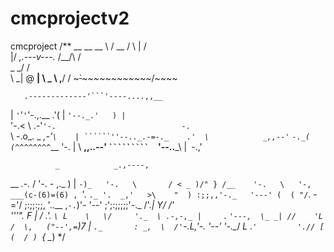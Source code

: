 # cmcprojectv2
cmcproject
/**
               __   __
              __ \ / __
             /  \ | /  \
                 \|/
            _,.---v---._
   /\__/\  /            \
   \_  _/ /              \
     \ \_|           @ __|
      \                \_
       \     ,__/       /
     ~~~`~~~~~~~~~~~~~~/~~~~
     
       .-------------'```'----....,,__                        
  |                               `'`'`'`'-.,.__        .'(
  |                                             `'--._.'   )
  |                                                   `'-.<
  \               .-'`'-.                            -.    `\
   \               -.o_.     _                     _,-'`\    |
    ``````''--.._.-=-._    .'  \            _,,--'`      `-._(
      (^^^^^^^^`___    '-. |    \  __,,..--'                 `
       `````````   `'--..___\    |`
                             `-.,'


              _            _.,----,
   __  _.-._ / '-.        -  ,._  \) 
  |  `-)_   '-.   \       / < _ )/" }
  /__    '-.   \   '-, ___(c-(6)=(6)
   , `'.    `._ '.  _,'   >\    "  )
   :;;,,'-._   '---' (  ( "/`. -='/
  ;:;;:;;,  '..__    ,`-.`)'- '--'
  ;';:;;;;;'-._ /'._|   Y/   _/' \
        '''"._ F    |  _/ _.'._   `\
               L    \   \/     '._  \
        .-,-,_ |     `.  `'---,  \_ _|
        //    'L    /  \,   ("--',=`)7
       | `._       : _,  \  /'`-._L,_'-._
       '--' '-.\__/ _L   .`'         './/
                   [ (  /
                    ) `{
                    \__)
*/
